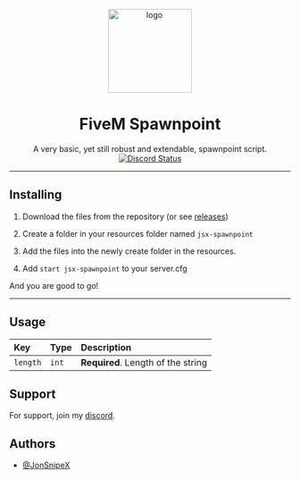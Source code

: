 <p align="center">
  <a href="https://discord.gg/driftzone" rel="noopener" target="_blank"><img width="150" src="https://cdn.discordapp.com/attachments/925391971764285480/1000788789737828412/output-onlineimagetools.png" alt="logo"></a></p>
</p>
<h1 align="center">FiveM Spawnpoint</h1>

<div align="center">
A very basic, yet still robust and extendable, spawnpoint script.
</div>

<div align="center">
<a href="https://discord.gg/driftzone" title="Chat on Discord"><img alt="Discord Status" src="https://discordapp.com/api/guilds/982291569589780520/widget.png"></a>
</div>


<hr>

## Installing

1) Download the files from the repository (or see [releases](https://github.com/JonSnipeX/Fivem-Spawnpoint/releases))

2) Create a folder in your resources folder named ```jsx-spawnpoint```

3) Add the files into the newly create folder in the resources.

4) Add ```start jsx-spawnpoint``` to your server.cfg

And you are good to go!

<hr>

## Usage

| Key | Type     | Description                       |
| :-------- | :------- | :-------------------------------- |
| `length`      | `int` | **Required**. Length of the string |


## Support

For support, join my [discord](https://discord.gg/driftzone).

## Authors

- [@JonSnipeX](https://github.com/jonsnipex)
